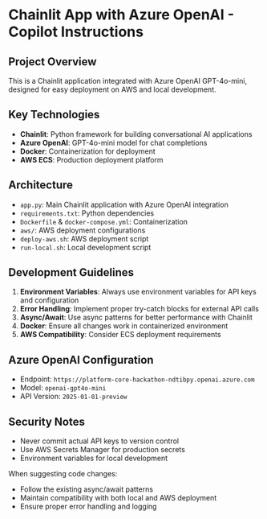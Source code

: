 <!-- Use this file to provide workspace-specific custom instructions to Copilot. For more details, visit https://code.visualstudio.com/docs/copilot/copilot-customization#_use-a-githubcopilotinstructionsmd-file -->

# Chainlit App with Azure OpenAI - Copilot Instructions

## Project Overview
This is a Chainlit application integrated with Azure OpenAI GPT-4o-mini, designed for easy deployment on AWS and local development.

## Key Technologies
- **Chainlit**: Python framework for building conversational AI applications
- **Azure OpenAI**: GPT-4o-mini model for chat completions
- **Docker**: Containerization for deployment
- **AWS ECS**: Production deployment platform

## Architecture
- `app.py`: Main Chainlit application with Azure OpenAI integration
- `requirements.txt`: Python dependencies
- `Dockerfile` & `docker-compose.yml`: Containerization
- `aws/`: AWS deployment configurations
- `deploy-aws.sh`: AWS deployment script
- `run-local.sh`: Local development script

## Development Guidelines
1. **Environment Variables**: Always use environment variables for API keys and configuration
2. **Error Handling**: Implement proper try-catch blocks for external API calls
3. **Async/Await**: Use async patterns for better performance with Chainlit
4. **Docker**: Ensure all changes work in containerized environment
5. **AWS Compatibility**: Consider ECS deployment requirements

## Azure OpenAI Configuration
- Endpoint: `https://platform-core-hackathon-ndtibpy.openai.azure.com`
- Model: `openai-gpt4o-mini`
- API Version: `2025-01-01-preview`

## Security Notes
- Never commit actual API keys to version control
- Use AWS Secrets Manager for production secrets
- Environment variables for local development

When suggesting code changes:
- Follow the existing async/await patterns
- Maintain compatibility with both local and AWS deployment
- Ensure proper error handling and logging
